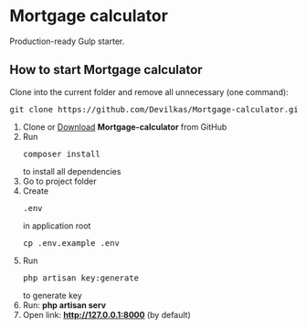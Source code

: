 <h1>Mortgage calculator</h1>

<p>Production-ready Gulp starter.</p>

<h2>How to start Mortgage calculator</h2>

<p>Clone into the current folder and remove all unnecessary (one command):</p>

<pre>git clone https://github.com/Devilkas/Mortgage-calculator.git .; rm -rf trunk .gitignore readme.md .git</pre>

<ol>
	<li>Clone or <a href="https://github.com/Devilkas/Mortgage-calculator/archive/refs/heads/main.zip">Download</a>
		<strong>Mortgage-calculator</strong> from GitHub
	</li>
	<li> Run <pre>composer install</pre> to install all dependencies</li>
	<li>Go to project folder</li>
	<li>Create <pre>.env</pre> in application root <pre>cp .env.example .env</pre></li>
	<li>Run <pre>php artisan key:generate</pre> to generate key</li>
	<li>Run: <strong>php artisan serv</strong></li>
	<li>Open link: <strong><a href="http://127.0.0.1:8000">http://127.0.0.1:8000</a></strong> (by default) </li>
</ol>
